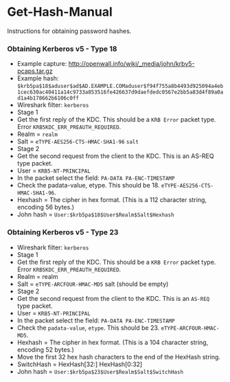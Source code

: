 # Get-Hash-Manual
Instructions for obtaining password hashes.

### Obtaining Kerberos v5 - Type 18
- Example capture: http://openwall.info/wiki/_media/john/krbv5-pcaps.tar.gz
- Example hash:
`$krb5pa$18$aduser$ad$AD.EXAMPLE.COMaduser$f94f755a8b4493d925094a4eb1cec630ac40411a14c9733a853516fe426637d9daefdedc0567e2bb5a83d4f89a0ad1a4b178662b6106c0ff`
- Wireshark filter: `kerberos`
- Stage 1
 - Get the first reply of the KDC. This should be a `KRB Error` packet type. Error `KRB5KDC_ERR_PREAUTH_REQUIRED`. 
 - Realm = `realm`
 - Salt  = `eTYPE-AES256-CTS-HMAC-SHA1-96` `salt`
- Stage 2
 - Get the second request from the client to the KDC. This is an AS-REQ type packet.
 - User  = `KRB5-NT-PRINCIPAL`
 - In the packet select the field: `PA-DATA PA-ENC-TIMESTAMP`
 - Check the padata-value, etype. This should be 18. `eTYPE-AES256-CTS-HMAC-SHA1-96`.
 - Hexhash = The cipher in hex format. (This is a 112 character string, encoding 56 bytes.)
- John hash = `User:$krb5pa$18$User$Realm$Salt$Hexhash`
 

### Obtaining Kerberos v5 - Type 23
- Wireshark filter: `kerberos`
- Stage 1
 - Get the first reply of the KDC. This should be a `KRB Error` packet type. Error `KRB5KDC_ERR_PREAUTH_REQUIRED`.
 - Realm = realm
 - Salt  = `eTYPE-ARCFOUR-HMAC-MD5` salt (should be empty)
- Stage 2		
 - Get the second request from the client to the KDC. This is an `AS-REQ` type packet.
 - User  = `KRB5-NT-PRINCIPAL`
 - In the packet select the field: `PA-DATA PA-ENC-TIMESTAMP`
 - Check the `padata-value`, `etype`. This should be 23. `eTYPE-ARCFOUR-HMAC-MD5`.
 - Hexhash = The cipher in hex format. (This is a 104 character string, encoding 52 bytes.)
 - Move the first 32 hex hash characters to the end of the HexHash string.
 - SwitchHash = HexHash[32:] HexHash[0:32]
- John hash = `User:$krb5pa$23$User$Realm$Salt$SwitchHash`
